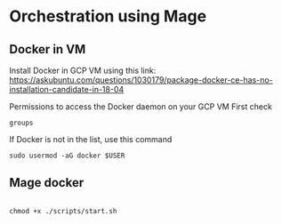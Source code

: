 # Orchestration using Mage

## Docker in VM
Install Docker in GCP VM using this link: https://askubuntu.com/questions/1030179/package-docker-ce-has-no-installation-candidate-in-18-04

Permissions to access the Docker daemon on your GCP VM
First check
```
groups
```

If Docker is not in the list, use this command
```
sudo usermod -aG docker $USER
```

## Mage docker
```bash

```


```
chmod +x ./scripts/start.sh
```